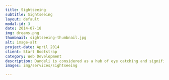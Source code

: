```yaml
---
title: Sightseeing
subtitle: Sightseeing
layout: default
modal-id: 3
date: 2014-07-18
img: dreams.png
thumbnail: sightseeing-thumbnail.jpg
alt: image-alt
project-date: April 2014
client: Start Bootstrap
category: Web Development
description: Dandeli is considered as a hub of eye catching and significant places to visit, these places increase the beauty of the Dandeli.
images: img/services/sightseeing

---
```

